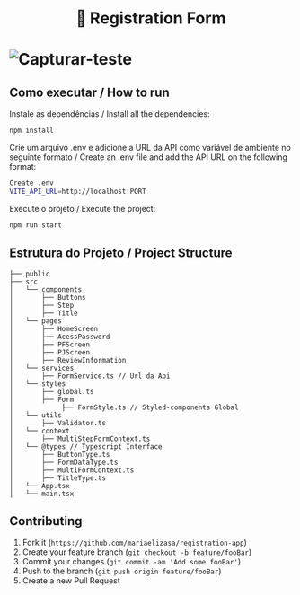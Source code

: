 <h1 align="center">📜 Registration Form<h1/>


![Capturar-teste](https://github.com/mariaelizasa/registration-app/assets/49694866/29f6ab4d-d87a-4f2a-80aa-71fb805fcb23)

## Como executar / How to run

Instale as dependências / Install all the dependencies:

```sh
npm install
```

Crie um arquivo .env e adicione a URL da API como variável de ambiente no seguinte formato / Create an .env file and add the API URL on the following format:

```sh
Create .env
VITE_API_URL=http://localhost:PORT
```

Execute o projeto / Execute the project:

```sh
npm run start
```

## Estrutura do Projeto / Project Structure

```
├── public
├── src
│   └── components 
│       ├── Buttons
│       ├── Step
│       ├── Title
│   └── pages
│       ├── HomeScreen
│       ├── AcessPassword
│       ├── PFScreen
│       ├── PJScreen
│       ├── ReviewInformation
│   └── services
│       ├── FormService.ts // Url da Api
│   └── styles
│       ├── global.ts
│       ├── Form
│            ├── FormStyle.ts // Styled-components Global
│   └── utils
│       ├── Validator.ts
│   └── context
│       ├── MultiStepFormContext.ts
│   └── @types // Typescript Interface
│       ├── ButtonType.ts
│       ├── FormDataType.ts
│       ├── MultiFormContext.ts
│       ├── TitleType.ts
│   └── App.tsx
│   └── main.tsx

```

## Contributing

1. Fork it (`https://github.com/mariaelizasa/registration-app`)
2. Create your feature branch (`git checkout -b feature/fooBar`)
3. Commit your changes (`git commit -am 'Add some fooBar'`)
4. Push to the branch (`git push origin feature/fooBar`)
5. Create a new Pull Request
